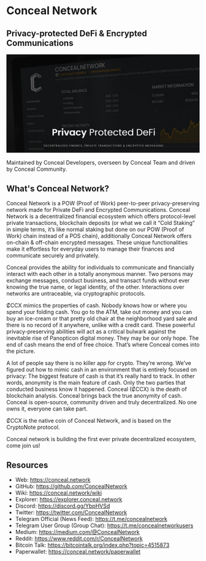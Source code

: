 # Conceal Network

## Privacy-protected DeFi & Encrypted Communications

![image](https://github.com/ConcealNetwork/conceal-imagery/blob/master/logos/splashpage.png)

Maintained by Conceal Developers, overseen by Conceal Team and driven by Conceal Community.

## What's Conceal Network?

Conceal Network is a POW (Proof of Work) peer-to-peer privacy-preserving network made for Private DeFi and Encrypted Communications. Conceal Network is a decentralized financial ecosystem which offers protocol-level private transactions, blockchain deposits (or what we call it “Cold Staking” in simple terms, it’s like normal staking but done on our POW (Proof of Work) chain instead of a POS chain), additionally Conceal Network offers on-chain & off-chain encrypted messages. These unique functionalities make it effortless for everyday users to manage their finances and communicate securely and privately.

Conceal provides the ability for individuals to communicate and financially interact with each other in a totally anonymous manner. Two persons may exchange messages, conduct business, and transact funds without ever knowing the true name, or legal identity, of the other. Interactions over networks are untraceable, via cryptographic protocols.

₡CCX mimics the properties of cash. Nobody knows how or where you spend your folding cash. You go to the ATM, take out money and you can buy an ice-cream or that pretty old chair at the neighborhood yard sale and there is no record of it anywhere, unlike with a credit card. These powerful privacy-preserving abilities will act as a critical bulwark against the inevitable rise of Panopticon digital money. They may be our only hope. The end of cash means the end of free choice. That’s where Conceal comes into the picture.

A lot of people say there is no killer app for crypto. They’re wrong. We’ve figured out how to mimic cash in an environment that is entirely focused on privacy: The biggest feature of cash is that it’s really hard to track. In other words, anonymity is the main feature of cash. Only the two parties that conducted business know it happened. Conceal (₡CCX) is the death of blockchain analysis. Conceal brings back the true anonymity of cash.
Conceal is open-source, community driven and truly decentralized. No one owns it, everyone can take part.

₡CCX is the native coin of Conceal Network, and is based on the CryptoNote protocol.

Conceal network is building the first ever private decentralized ecosystem, come join us!

## Resources

-   Web: <https://conceal.network>
-   GitHub: <https://github.com/ConcealNetwork>
-   Wiki: <https://conceal.network/wiki>
-   Explorer: <https://explorer.conceal.network>
-   Discord: <https://discord.gg/YbpHVSd>
-   Twitter: <https://twitter.com/ConcealNetwork>
-   Telegram Official (News Feed): <https://t.me/concealnetwork>
-   Telegram User Group (Group Chat): <https://t.me/concealnetworkusers>
-   Medium: <https://medium.com/@ConcealNetwork>
-   Reddit: <https://www.reddit.com/r/ConcealNetwork>
-   Bitcoin Talk: <https://bitcointalk.org/index.php?topic=4515873>
-   Paperwallet: <https://conceal.network/paperwallet>
